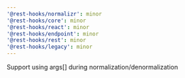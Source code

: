 ```yaml
---
'@rest-hooks/normalizr': minor
'@rest-hooks/core': minor
'@rest-hooks/react': minor
'@rest-hooks/endpoint': minor
'@rest-hooks/rest': minor
'@rest-hooks/legacy': minor
---
```


Support using args[] during normalization/denormalization
